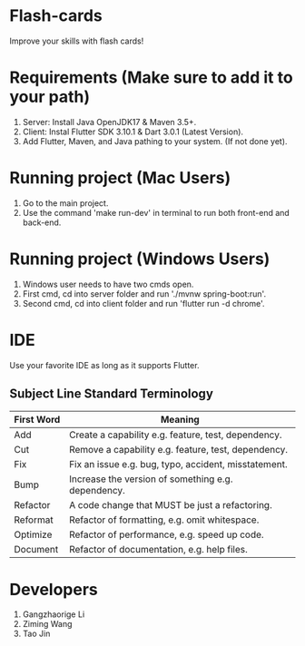 # Flash-cards
Improve your skills with flash cards!

# Requirements (Make sure to add it to your path)
1. Server: Install Java OpenJDK17 & Maven 3.5+. 
2. Client: Instal Flutter SDK 3.10.1 & Dart 3.0.1 (Latest Version).
3. Add Flutter, Maven, and Java pathing to your system. (If not done yet).

# Running project (Mac Users)
1. Go to the main project.
2. Use the command 'make run-dev' in terminal to run both front-end and back-end.

# Running project (Windows Users)
1. Windows user needs to have two cmds open.
2. First cmd, cd into server folder and run './mvnw spring-boot:run'.
3. Second cmd, cd into client folder and run 'flutter run -d chrome'.

# IDE
Use your favorite IDE as long as it supports Flutter.

## Subject Line Standard Terminology

First Word | Meaning
--- | --
Add | Create a capability e.g. feature, test, dependency.
Cut | Remove a capability e.g. feature, test, dependency.
Fix | Fix an issue e.g. bug, typo, accident, misstatement.
Bump | Increase the version of something e.g. dependency.
Refactor | A code change that MUST be just a refactoring.
Reformat | Refactor of formatting, e.g. omit whitespace.
Optimize | Refactor of performance, e.g. speed up code.
Document | Refactor of documentation, e.g. help files.

# Developers
1. Gangzhaorige Li
2. Ziming Wang
3. Tao Jin
